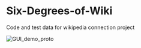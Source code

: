 # Six-Degrees-of-Wiki
Code and test data for wikipedia connection project

![GUI_demo_proto](https://user-images.githubusercontent.com/73512286/144724471-0244bf14-6edd-43ee-afb9-56691047499d.gif)
